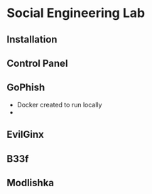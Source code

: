 # Social Engineering Lab

## Installation


## Control Panel

## GoPhish

 - Docker created to run locally
 - 


## EvilGinx




## B33f




## Modlishka
